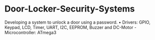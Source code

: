 # Door-Locker-Security-Systems
Developing a system to unlock a door using a password. • Drivers: GPIO, Keypad, LCD, Timer, UART, I2C, EEPROM, Buzzer and DC-Motor - Microcontroller: ATmega3
